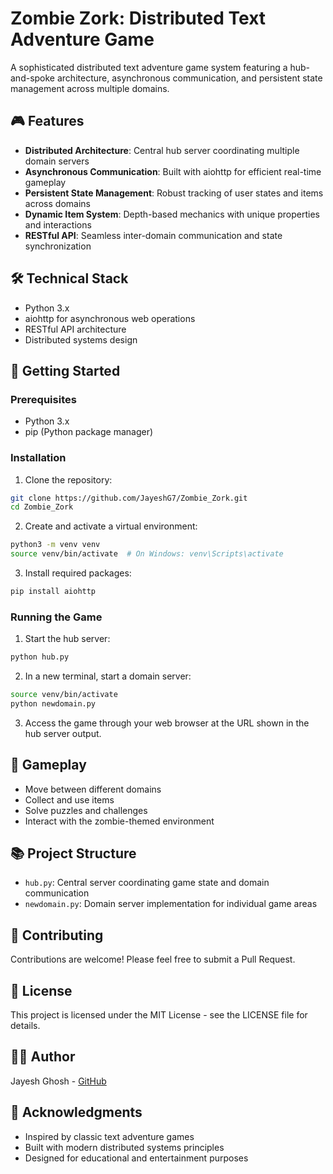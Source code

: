 # Zombie Zork: Distributed Text Adventure Game

A sophisticated distributed text adventure game system featuring a hub-and-spoke architecture, asynchronous communication, and persistent state management across multiple domains.

## 🎮 Features

- **Distributed Architecture**: Central hub server coordinating multiple domain servers
- **Asynchronous Communication**: Built with aiohttp for efficient real-time gameplay
- **Persistent State Management**: Robust tracking of user states and items across domains
- **Dynamic Item System**: Depth-based mechanics with unique properties and interactions
- **RESTful API**: Seamless inter-domain communication and state synchronization

## 🛠️ Technical Stack

- Python 3.x
- aiohttp for asynchronous web operations
- RESTful API architecture
- Distributed systems design

## 🚀 Getting Started

### Prerequisites

- Python 3.x
- pip (Python package manager)

### Installation

1. Clone the repository:
```bash
git clone https://github.com/JayeshG7/Zombie_Zork.git
cd Zombie_Zork
```

2. Create and activate a virtual environment:
```bash
python3 -m venv venv
source venv/bin/activate  # On Windows: venv\Scripts\activate
```

3. Install required packages:
```bash
pip install aiohttp
```

### Running the Game

1. Start the hub server:
```bash
python hub.py
```

2. In a new terminal, start a domain server:
```bash
source venv/bin/activate
python newdomain.py
```

3. Access the game through your web browser at the URL shown in the hub server output.

## 🎯 Gameplay

- Move between different domains
- Collect and use items
- Solve puzzles and challenges
- Interact with the zombie-themed environment

## 📚 Project Structure

- `hub.py`: Central server coordinating game state and domain communication
- `newdomain.py`: Domain server implementation for individual game areas

## 🤝 Contributing

Contributions are welcome! Please feel free to submit a Pull Request.

## 📝 License

This project is licensed under the MIT License - see the LICENSE file for details.

## 👨‍💻 Author

Jayesh Ghosh - [GitHub](https://github.com/JayeshG7)

## 🙏 Acknowledgments

- Inspired by classic text adventure games
- Built with modern distributed systems principles
- Designed for educational and entertainment purposes 